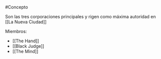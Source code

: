 #Concepto

Son las tres corporaciones principales y rigen como máxima autoridad en [[La Nueva Ciudad]]

Miembros:

- [[The Hand]]
- [[Black Judge]]
- [[The Mind]]